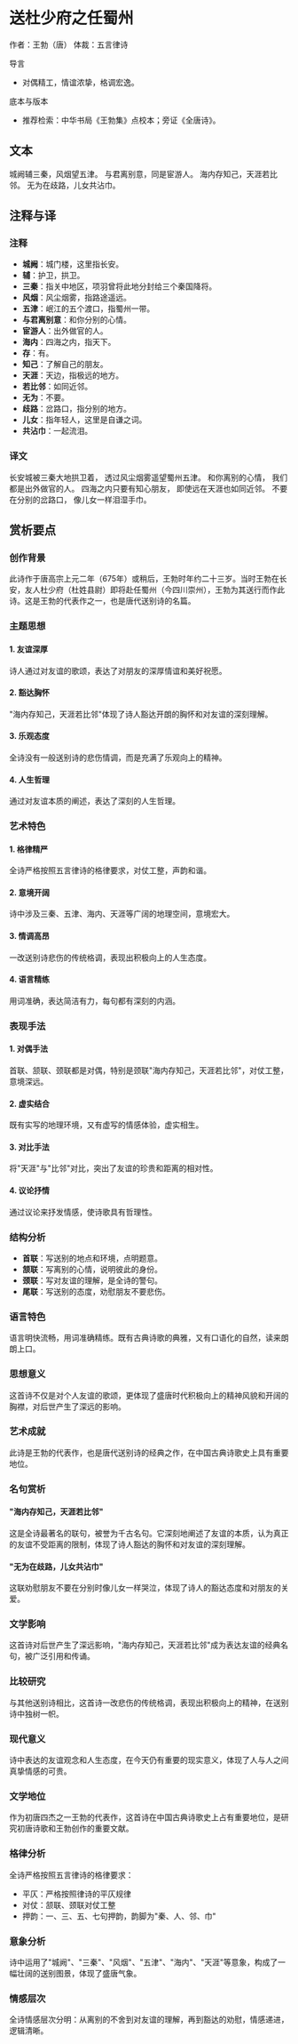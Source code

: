 # 送杜少府之任蜀州

作者：王勃（唐）
体裁：五言律诗

导言
- 对偶精工，情谊浓挚，格调宏逸。

底本与版本
- 推荐检索：中华书局《王勃集》点校本；旁证《全唐诗》。

## 文本

城阙辅三秦，风烟望五津。
与君离别意，同是宦游人。
海内存知己，天涯若比邻。
无为在歧路，儿女共沾巾。

## 注释与译

### 注释
- **城阙**：城门楼，这里指长安。
- **辅**：护卫，拱卫。
- **三秦**：指关中地区，项羽曾将此地分封给三个秦国降将。
- **风烟**：风尘烟雾，指路途遥远。
- **五津**：岷江的五个渡口，指蜀州一带。
- **与君离别意**：和你分别的心情。
- **宦游人**：出外做官的人。
- **海内**：四海之内，指天下。
- **存**：有。
- **知己**：了解自己的朋友。
- **天涯**：天边，指极远的地方。
- **若比邻**：如同近邻。
- **无为**：不要。
- **歧路**：岔路口，指分别的地方。
- **儿女**：指年轻人，这里是自谦之词。
- **共沾巾**：一起流泪。

### 译文
长安城被三秦大地拱卫着，
透过风尘烟雾遥望蜀州五津。
和你离别的心情，
我们都是出外做官的人。
四海之内只要有知心朋友，
即使远在天涯也如同近邻。
不要在分别的岔路口，
像儿女一样泪湿手巾。

## 赏析要点

### 创作背景
此诗作于唐高宗上元二年（675年）或稍后，王勃时年约二十三岁。当时王勃在长安，友人杜少府（杜姓县尉）即将赴任蜀州（今四川崇州），王勃为其送行而作此诗。这是王勃的代表作之一，也是唐代送别诗的名篇。

### 主题思想

#### 1. 友谊深厚
诗人通过对友谊的歌颂，表达了对朋友的深厚情谊和美好祝愿。

#### 2. 豁达胸怀
"海内存知己，天涯若比邻"体现了诗人豁达开朗的胸怀和对友谊的深刻理解。

#### 3. 乐观态度
全诗没有一般送别诗的悲伤情调，而是充满了乐观向上的精神。

#### 4. 人生哲理
通过对友谊本质的阐述，表达了深刻的人生哲理。

### 艺术特色

#### 1. 格律精严
全诗严格按照五言律诗的格律要求，对仗工整，声韵和谐。

#### 2. 意境开阔
诗中涉及三秦、五津、海内、天涯等广阔的地理空间，意境宏大。

#### 3. 情调高昂
一改送别诗悲伤的传统格调，表现出积极向上的人生态度。

#### 4. 语言精练
用词准确，表达简洁有力，每句都有深刻的内涵。

### 表现手法

#### 1. 对偶手法
首联、颔联、颈联都是对偶，特别是颈联"海内存知己，天涯若比邻"，对仗工整，意境深远。

#### 2. 虚实结合
既有实写的地理环境，又有虚写的情感体验，虚实相生。

#### 3. 对比手法
将"天涯"与"比邻"对比，突出了友谊的珍贵和距离的相对性。

#### 4. 议论抒情
通过议论来抒发情感，使诗歌具有哲理性。

### 结构分析
- **首联**：写送别的地点和环境，点明题意。
- **颔联**：写离别的心情，说明彼此的身份。
- **颈联**：写对友谊的理解，是全诗的警句。
- **尾联**：写送别的态度，劝慰朋友不要悲伤。

### 语言特色
语言明快流畅，用词准确精练。既有古典诗歌的典雅，又有口语化的自然，读来朗朗上口。

### 思想意义
这首诗不仅是对个人友谊的歌颂，更体现了盛唐时代积极向上的精神风貌和开阔的胸襟，对后世产生了深远的影响。

### 艺术成就
此诗是王勃的代表作，也是唐代送别诗的经典之作，在中国古典诗歌史上具有重要地位。

### 名句赏析

#### "海内存知己，天涯若比邻"
这是全诗最著名的联句，被誉为千古名句。它深刻地阐述了友谊的本质，认为真正的友谊不受距离的限制，体现了诗人豁达的胸怀和对友谊的深刻理解。

#### "无为在歧路，儿女共沾巾"
这联劝慰朋友不要在分别时像儿女一样哭泣，体现了诗人的豁达态度和对朋友的关爱。

### 文学影响
这首诗对后世产生了深远影响，"海内存知己，天涯若比邻"成为表达友谊的经典名句，被广泛引用和传诵。

### 比较研究
与其他送别诗相比，这首诗一改悲伤的传统格调，表现出积极向上的精神，在送别诗中独树一帜。

### 现代意义
诗中表达的友谊观念和人生态度，在今天仍有重要的现实意义，体现了人与人之间真挚情感的可贵。

### 文学地位
作为初唐四杰之一王勃的代表作，这首诗在中国古典诗歌史上占有重要地位，是研究初唐诗歌和王勃创作的重要文献。

### 格律分析
全诗严格按照五言律诗的格律要求：
- 平仄：严格按照律诗的平仄规律
- 对仗：颔联、颈联对仗工整
- 押韵：一、三、五、七句押韵，韵脚为"秦、人、邻、巾"

### 意象分析
诗中运用了"城阙"、"三秦"、"风烟"、"五津"、"海内"、"天涯"等意象，构成了一幅壮阔的送别图景，体现了盛唐气象。

### 情感层次
全诗情感层次分明：从离别的不舍到对友谊的理解，再到豁达的劝慰，情感递进，逻辑清晰。